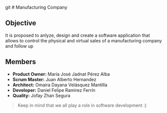 git # Manufacturing Company

## Objective
It is proposed to anlyze, design and create a software application that allows to control the physical and virtual sales of a manufacturing company and follow up

## Members
* **Product Owner:** María José Jadnat Pérez Alba
* **Scrum Master:** Juan Alberto Hernandez
* **Architect:** Omaira Dayana Velásquez Mantilla
* **Developer:** Daniel Felipe Ramirez Ferrín
* **Quality:** Jofay Zhan Segura

> Keep in mind that we all play a role in software development :)
